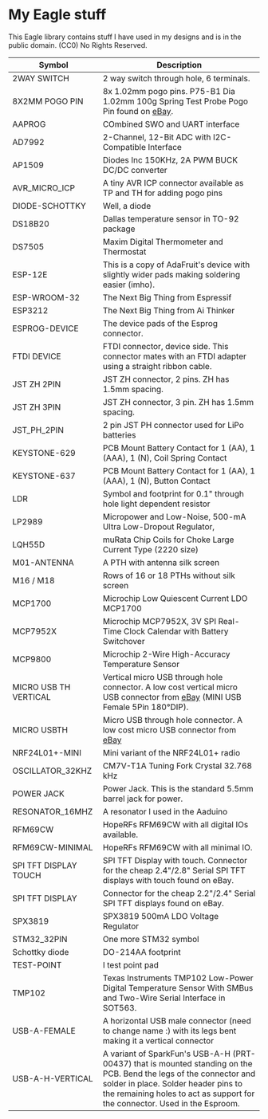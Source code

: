 # My Eagle stuff

This Eagle library contains stuff I have used in my designs and is in the public domain. (CC0) No Rights Reserved.
	
| Symbol   | Description |
|----------|---------------|
| 2WAY SWITCH | 2 way switch through hole, 6 terminals. |
| 8X2MM POGO PIN | 8x 1.02mm pogo pins. P75-B1 Dia 1.02mm 100g Spring Test Probe Pogo Pin found on [eBay](http://www.ebay.com/itm/100-Pieces-P75-B1-Dia-1-02mm-100g-). |
| AAPROG | COmbined SWO and UART interface |
| AD7992 | 2-Channel, 12-Bit ADC with I2C-Compatible Interface |
| AP1509 | Diodes Inc 150KHz, 2A PWM BUCK DC/DC converter |
| AVR_MICRO_ICP | A tiny AVR ICP connector available as TP and TH for adding pogo pins |
| DIODE-SCHOTTKY | Well, a diode |
| DS18B20 | Dallas temperature sensor in TO-92 package |
| DS7505 | Maxim Digital Thermometer and Thermostat |
| ESP-12E | This is a copy of AdaFruit's device with slightly wider pads making soldering easier (imho).
| ESP-WROOM-32 | The Next Big Thing from Espressif |
| ESP3212 | The Next Big Thing from Ai Thinker |
| ESPROG-DEVICE | The device pads of the Esprog connector. |
| FTDI DEVICE | FTDI connector, device side. This connector mates with an FTDI adapter using a straight ribbon cable. |
| JST ZH 2PIN | JST ZH connector, 2 pins. ZH has 1.5mm spacing. |
| JST ZH 3PIN | JST ZH connector, 3 pin. ZH has 1.5mm spacing. |
| JST_PH_2PIN | 2 pin JST PH connector used for LiPo batteries |
| KEYSTONE-629 | PCB Mount Battery Contact for 1 (AA), 1 (AAA), 1 (N), Coil Spring Contact |
| KEYSTONE-637 | PCB Mount Battery Contact for 1 (AA), 1 (AAA), 1 (N), Button Contact |
| LDR | Symbol and footprint for 0.1" through hole light dependent resistor |
| LP2989 | Micropower and Low-Noise, 500-mA Ultra Low-Dropout Regulator, |
| LQH55D | muRata Chip Coils for Choke Large Current Type (2220 size) |
| M01-ANTENNA | A PTH with antenna silk screen |
| M16 / M18 | Rows of 16 or 18 PTHs without silk screen |
| MCP1700 | Microchip Low Quiescent Current LDO MCP1700 |
| MCP7952X | Microchip MCP7952X, 3V SPI Real-Time Clock Calendar with Battery Switchover |
| MCP9800 | Microchip 2-Wire High-Accuracy Temperature Sensor |
| MICRO USB TH VERTICAL | Vertical micro USB through hole connector. A low cost vertical micro USB connector from [eBay](http://www.ebay.com/itm/181392933768) (MINI USB Female 5Pin 180°DIP). |
| MICRO USBTH | Micro USB through hole connector. A low cost micro USB connector from [eBay](http://www.ebay.com/itm/171309997171) |
| NRF24L01+-MINI | Mini variant of the NRF24L01+ radio |
| OSCILLATOR_32KHZ | CM7V-T1A Tuning Fork Crystal 32.768 kHz |
| POWER JACK | Power Jack. This is the standard 5.5mm barrel jack for power. |
| RESONATOR_16MHZ | A resonator I used in the Aaduino |
| RFM69CW | HopeRFs RFM69CW with all digital IOs available. |
| RFM69CW-MINIMAL | HopeRFs RFM69CW with all minimal IO. |
| SPI TFT DISPLAY TOUCH | SPI TFT Display with touch. Connector for the cheap 2.4"/2.8" Serial SPI TFT displays with touch found on eBay. |
| SPI TFT DISPLAY | Connector for the cheap 2.2"/2.4" Serial SPI TFT displays found on eBay. |
| SPX3819 | SPX3819 500mA LDO Voltage Regulator |
| STM32_32PIN | One more STM32 symbol |
| Schottky diode | DO-214AA footprint |
| TEST-POINT | I test point pad |
| TMP102 | Texas Instruments TMP102 Low-Power Digital Temperature Sensor With SMBus and Two-Wire Serial Interface in SOT563. |
| USB-A-FEMALE | A horizontal USB male connector (need to change name :) with its legs bent making it a vertical connector |
| USB-A-H-VERTICAL | A variant of SparkFun's USB-A-H (PRT-00437) that is mounted standing on the PCB. Bend the legs of the connector and solder in place. Solder header pins to the remaining holes to act as support for the connector. Used in the Esproom. |
